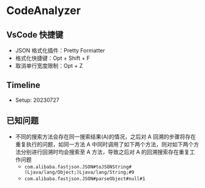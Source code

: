 # CodeAnalyzer

## VsCode 快捷键

* JSON 格式化插件：Pretty Formatter
* 格式化快捷键：Opt + Shift + F
* 取消单行宽度限制：Opt + Z

## Timeline

* Setup: 20230727

## 已知问题

* 不同的搜索方法会存在同一搜索结果(A)的情况，之后对 A 回溯的步骤将存在重复执行的问题，如同一方法 A 中同时调用了如下两个方法，则对如下两个方法分别进行回溯时均会搜索至 A 方法，导致之后对 A 的回溯搜索存在重复工作问题
  * `com.alibaba.fastjson.JSON#toJSONString#(Ljava/lang/Object;)Ljava/lang/String;#9`
  * `com.alibaba.fastjson.JSON#parseObject#null#1`